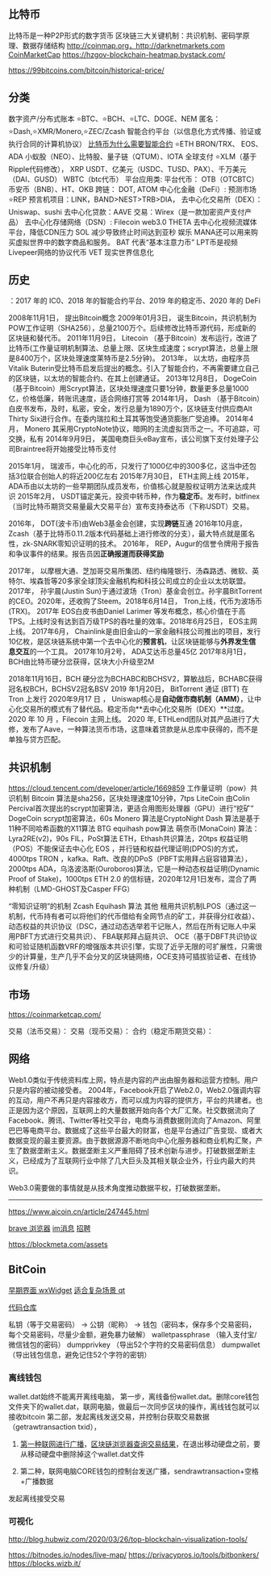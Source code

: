 ## 比特币
比特币是一种P2P形式的数字货币
区块链三大关键机制：共识机制、密码学原理、数据存储结构
http://coinmap.org，http://darknetmarkets.com
[CoinMarketCap](https://coinmarketcap.com/) 
https://hzgov-blockchain-heatmap.bystack.com/

https://99bitcoins.com/bitcoin/historical-price/
## 分类
数字资产/分布式账本
    ⭐BTC、⭐BCH、⭐LTC、DOGE、NEM
    匿名：
    ⭐Dash,⭐XMR/Monero,⭐ZEC/Zcash
智能合约平台（以信息化方式传播、验证或执行合同的计算机协议）
[比特币为什么需要智能合约](http://www.elecfans.com/blockchain/1106705.html)
    ⭐ETH
    BRON/TRX、
    EOS、ADA
    小蚁股（NEO）、比特股、量子链（QTUM）、IOTA
全球支付
    ⭐XLM（基于Ripple代码修改），
    XRP 
    USDT、亿美元（USDC、TUSD、PAX）、千万美元（DAI、GUSD）
    WBTC（btc代币）
平台应用类:
    平台代币：
        OTB（OTCBTC）币安币（BNB）、HT、OKB
    跨链：
        DOT, ATOM
    中心化金融（DeFi）:
        预测市场  ⭐REP
        预言机项目：LINK，BAND>NEST>TRB>DIA，
        去中心化交易所（DEX）：Uniswap、sushi
        去中心化贷款：AAVE
        交易：Wirex（是一款加密资产支付产品）
    去中心化存储网络（DSN）:
        Filecoin web3.0
        THETA 去中心化视频流媒体平台，降低CDN压力
        SOL 减少导致终止时间达到亚秒
    娱乐
        MANA还可以用来购买虚拟世界中的数字商品和服务。
        BAT 代表“基本注意力币”
        LPT币是视频Livepeer网络的协议代币
        VET 现实世界信息化



## 历史 

：2017 年的 IC0、2018 年的智能合约平台、2019 年的稳定币、2020 年的 DeFi

2008年11月1日，  提出Bitcoin概念
2009年01月3日，  诞生Bitcoin，共识机制为POW工作证明（SHA256），总量2100万个。后续修改比特币源代码，形成新的区块链和替代币。
2011年11月9日，  Litecoin （基于Bitcoin）发布运行，改进了比特币(工作量证明机制算法、总量上限、区块生成速度；scrypt算法，总量上限是8400万个，区块处理速度莱特币是2.5分钟)。
2013年，        以太坊，由程序员Vitalik Buterin受比特币启发后提出的概念。引入了智能合约，不再需要建立自己的区块链，以太坊的智能合约、在其上创建通证。
2013年12月8日， DogeCoin （基于Bitcoin）用Scrypt算法，区块处理速度只要1分钟，数量更多总量1000亿，价格低廉，转账讯速度，适合网络打赏等
2014年1月，     Dash （基于Bitcoin）白皮书发布，及时，私密，安全，发行总量为1890万个，区块链支付供应商Alt Thirty Six进行合作。在委内瑞拉和土耳其等饱受通货膨胀广受追捧。
2014年4月，     Monero 其采用CryptoNote协议，暗网的主流虚拟货币之一。不可追踪，可交换，私有
2014年9月9日，  美国电商巨头eBay宣布，该公司旗下支付处理子公司Braintree将开始接受比特币支付

2015年1月，     瑞波币，中心化的币，只发行了1000亿中的300多亿，这当中还包括3位联合创始人的将近200亿左右
2015年7月30日， ETH主网上线
2015年，        ADA币由以太坊的一些早期团队成员发布，价值核心就是股权证明方法来达成共识
2015年2月，     USDT锚定美元，投资中转币种，作为**稳定币**。发布时，bitfinex（当时比特币期货交易量最大交易平台）宣布支持泰达币（下称USDT）交易。

2016年，        DOT(波卡币)由Web3基金会创建，实现**跨链**互通
2016年10月底，  Zcash（基于比特币0.11.2版本代码基础上进行修改的分支），最大特点就是匿名性，zk-SNARK零知识证明的技术。
2016年，        REP，Augur的信誉令牌用于报告和争议事件的结果。报告员因**正确报道而获得奖励**

2017年，        以摩根大通、芝加哥交易所集团、纽约梅隆银行、汤森路透、微软、英特尔、埃森哲等20多家全球顶尖金融机构和科技公司成立的企业以太坊联盟。
2017年，       孙宇晨(Justin Sun)于通过波场（Tron）基金会创立。孙宇晨BitTorrent的CEO。2020年，还收购了Steem。2018年6月14日， Tron上线，代币为波场币(TRX)。
2017年          EOS白皮书由Daniel Larimer 等发布概念，核心价值在于高TPS。上线时没有达到百万级TPS的吞吐量的效率。2018年6月25日， EOS主网上线。
2017年6月，     Chainlink是由旧金山的一家金融科技公司推出的项目，发行10亿枚，是区块链系统中第一个去中心化的**预言机**，让区块链能够与**外界发生信息交互**的一个工具。
2017年10月2号， ADA艾达币总量45亿 
2017年8月1日，  BCH由比特币硬分岔获得，区块大小升级至2M

2018年11月16日，BCH 硬分岔为BCHABC和BCHSV2，算敏战后，BCHABC获得冠名权BCH，BCHSV2冠名BSV
2019 年1月20日， BitTorrent 通证 (BTT) 在 Tron 上发行
2020年9月17 日 ， Uniswap核心是**自动做市商机制（AMM）**，让中心化交易所的模式有了替代品。稳定币向**去中心化交易所（DEX）**过度。
2020 年 10 月 ，Filecoin 主网上线。
2020 年,        ETHLend团队对其产品进行了大修，发布了Aave，一种算法货币市场，这意味着贷款是从总库中获得的，而不是单独与贷方匹配。
## 共识机制
https://cloud.tencent.com/developer/article/1669859
工作量证明（pow）共识机制
    Bitcoin  算法是sha256，区块处理速度10分钟，7tps
    LiteCoin 由Colin Percival首次提出的scrypt加密算法，更适合用图形处理器（GPU）进行“挖矿”
    DogeCoin scrypt加密算法，60s
    Monero 算法是CryptoNight
    Dash  算法是基于11种不同哈希函数的X11算法
    BTG  equihash pow算法
    萌奈币(MonaCoin) 算法：Lyra2RE(v2)，90s
    FIL，PoSt算法
    ETH，Ethash共识算法，20tps
权益证明（POS）不能保证去中心化
    EOS ，并行链和权益代理证明(DPOS)的方式，4000tps
    TRON ，kafka、Raft、改良的DPoS（PBFT实用拜占庭容错算法），2000tps
    ADA，乌洛波洛斯(Ouroboros)算法，它是一种动态权益证明(Dynamic Proof of Stake)，1000tps
    ETH 2.0 的信标链，2020年12月1日发布，混合了两种机制（LMD-GHOST及Casper FFG）

“零知识证明”的机制
    Zcash Equihash 算法
其他
    租用共识机制LPOS（通过这一机制，代币持有者可以将他们的代币借给有全网节点的矿工，并获得分红收益）、
    动态权益的共识协议（DSC，通过动态选举若干记账人，然后在所有记账人中采用PBFT方式进行交易共识）、
    FBA联邦拜占庭共识、
    OCE（基于DBFT共识协议和可验证随机函数VRF的增强版本共识引擎，实现了近乎无限的可扩展性，只需很少的计算量，生产几乎不会分叉的区块链网络，OCE支持可插拔验证者、在线协议修复/升级）

## 市场
https://coinmarketcap.com/

交易（法币交易）：
交易（现币交易）：
合约（稳定币期货交易）：

## 网络
Web1.0类似于传统资料库上网，特点是内容的产出由服务器和运营方控制。用户只是内容的被动接受者。
2004年，Facebook开启了Web2.0，Web2.0强调内容的互动，用户不再只是内容接收方，而可以成为内容的提供方，平台的共建者。也正是因为这个原因，互联网上的大量数据开始向各个大厂汇聚。社交数据流向了Facebook、腾讯、Twitter等社交平台，电商与消费数据则流向了Amazon、阿里巴巴等电商平台。数据成了这些平台最大的财富，也是平台通过广告变现、或者大数据变现的最主要资源。由于数据源源不断地向中心化服务器和商业机构汇聚，产生了数据垄断主义。数据垄断主义严重阻碍了技术创新与进步。打破数据垄断主义，已经成为了互联网行业中除了几大巨头及其相关联企业外，行业内最大的共识。

Web3.0需要做的事情就是从技术角度推动数据平权，打破数据垄断。

--------
https://www.aicoin.cn/article/247445.html

[brave 浏览器]()
[im消息](https://github.com/status-im/)
[招聘](https://github.com/district0x/ethlance)

https://blockmeta.com/assets

## BitCoin
[早期界面 wxWidget](https://www.wxwidgets.org/docs/tutorials/)
[适合复杂场景 qt](https://www.wxwidgets.org/docs/tutorials/)

[代码仓库](https://github.com/bitcoin)

私钥（等于交易密码） -> 公钥（昵称） -> 钱包（密码本，保存多个交易密码，每个交易密码，尽量少金额，避免暴力破解）
walletpassphrase （输入支付宝/微信钱包的密码）
dumpprivkey （导出52个字符的交易密码信息）
dumpwallet（导出钱包信息，避免记住52个字符的密钥）
 
### 离线钱包
[](https://blog.csdn.net/michael51/article/details/108767970)

 
wallet.dat始终不能离开离线电脑，
第一步，离线备份wallet.dat。删除core钱包文件夹下的wallet.dat，联网电脑，做最后一次同步区块的操作，离线钱包就可以接收bitcoin
第二部，发起离线发送交易，并控制台获取交易数据（getrawtransaction txid），
1. [第一种联网进行广播](https://btc.com/tools/tx/publish)，[区块链浏览器查询交易结果](https://btc.com/bc1qxdalrxa66rdknqwgle6k850zs36mjurel0kr52)，在退出移动硬盘之前，要从移动硬盘中删除掉这个wallet.dat文件

2. 第二种，联网电脑CORE钱包的控制台发送广播，sendrawtransaction+空格+广播数据

发起离线接受交易

### 可视化
http://blog.hubwiz.com/2020/03/26/top-blockchain-visualization-tools/

https://bitnodes.io/nodes/live-map/
https://privacypros.io/tools/bitbonkers/
https://blocks.wizb.it/